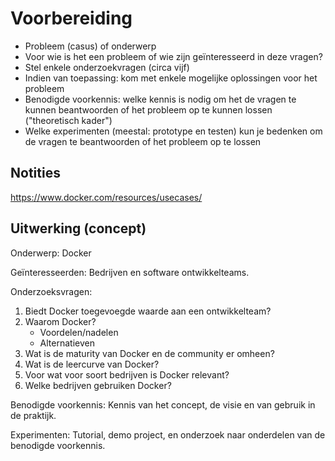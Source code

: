 # Voorbereiding

- Probleem (casus) of onderwerp
- Voor wie is het een probleem of wie zijn geïnteresseerd in deze vragen?
- Stel enkele onderzoekvragen (circa vijf)
- Indien van toepassing: kom met enkele mogelijke oplossingen voor het probleem
- Benodigde voorkennis: welke kennis is nodig om het de vragen te kunnen beantwoorden of het probleem op te kunnen lossen ("theoretisch kader")
- Welke experimenten (meestal: prototype en testen) kun je bedenken om de vragen te beantwoorden of het probleem op te lossen

## Notities

https://www.docker.com/resources/usecases/

## Uitwerking (concept)

Onderwerp: Docker

Geïnteresseerden: Bedrijven en software ontwikkelteams.

Onderzoeksvragen:

1. Biedt Docker toegevoegde waarde aan een ontwikkelteam?
2. Waarom Docker?
	- Voordelen/nadelen
	- Alternatieven
3. Wat is de maturity van Docker en de community er omheen?
4. Wat is de leercurve van Docker?
5. Voor wat voor soort bedrijven is Docker relevant?
6. Welke bedrijven gebruiken Docker?

Benodigde voorkennis: Kennis van het concept, de visie en van gebruik in de praktijk.

Experimenten: Tutorial, demo project, en onderzoek naar onderdelen van de benodigde voorkennis.
